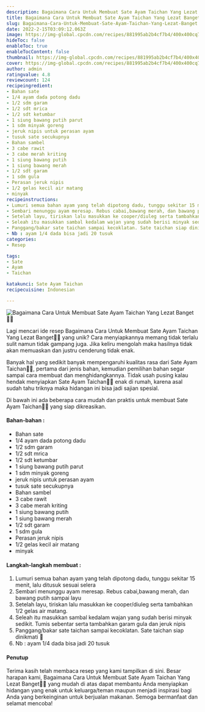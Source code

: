 ```yaml
---
description: Bagaimana Cara Untuk Membuat Sate Ayam Taichan Yang Lezat Banget"
title: Bagaimana Cara Untuk Membuat Sate Ayam Taichan Yang Lezat Banget
slug: Bagaimana-Cara-Untuk-Membuat-Sate-Ayam-Taichan-Yang-Lezat-Banget
date: 2022-2-15T03:09:12.063Z
image: https://img-global.cpcdn.com/recipes/881995ab2b4cf7b4/400x400cq70/photo.jpg
hideToc: false
enableToc: true
enableTocContent: false
thumbnail: https://img-global.cpcdn.com/recipes/881995ab2b4cf7b4/400x400cq70/photo.jpg
cover: https://img-global.cpcdn.com/recipes/881995ab2b4cf7b4/400x400cq70/photo.jpg
author: admin
ratingvalue: 4.8
reviewcount: 124
recipeingredient:
- Bahan sate
- 1/4 ayam dada potong dadu
- 1/2 sdm garam
- 1/2 sdt mrica
- 1/2 sdt ketumbar
- 1 siung bawang putih parut
- 1 sdm minyak goreng
- jeruk nipis untuk perasan ayam
- tusuk sate secukupnya
- Bahan sambel
- 3 cabe rawit
- 3 cabe merah kriting
- 1 siung bawang putih
- 1 siung bawang merah
- 1/2 sdt garam
- 1 sdm gula
- Perasan jeruk nipis
- 1/2 gelas kecil air matang
- minyak
recipeinstructions:
- Lumuri semua bahan ayam yang telah dipotong dadu, tunggu sekitar 15 menit, lalu ditusuk sesuai selera
- Sembari menunggu ayam meresap. Rebus cabai,bawang merah, dan bawang putih sampai layu
- Setelah layu, tiriskan lalu masukkan ke cooper/diuleg serta tambahkan 1/2 gelas air matang.
- Seleah itu masukkan sambal kedalam wajan yang sudah berisi minyak sedikit. Tumis sebentar serta tambahkan garam gula dan jeruk nipis
- Panggang/bakar sate taichan sampai kecoklatan. Sate taichan siap dinikmati 🥰
- Nb : ayam 1/4 dada bisa jadi 20 tusuk
categories:
- Resep

tags:
- Sate
- Ayam
- Taichan

katakunci: Sate Ayam Taichan
recipecuisine: Indonesian

---
```


![Bagaimana Cara Untuk Membuat Sate Ayam Taichan Yang Lezat Banget👩‍🍳](https://img-global.cpcdn.com/recipes/881995ab2b4cf7b4/400x400cq70/photo.jpg)

Lagi mencari ide resep Bagaimana Cara Untuk Membuat Sate Ayam Taichan Yang Lezat Banget👩‍🍳 yang unik? Cara menyiapkannya memang tidak terlalu sulit namun tidak gampang juga. Jika keliru mengolah maka hasilnya tidak akan memuaskan dan justru cenderung tidak enak.

Banyak hal yang sedikit banyak mempengaruhi kualitas rasa dari Sate Ayam Taichan👩‍🍳, pertama dari jenis bahan, kemudian pemilihan bahan segar sampai cara membuat dan menghidangkannya. Tidak usah pusing kalau hendak menyiapkan Sate Ayam Taichan👩‍🍳 enak di rumah, karena asal sudah tahu triknya maka hidangan ini bisa jadi sajian spesial.

Di bawah ini ada beberapa cara mudah dan praktis untuk membuat Sate Ayam Taichan👩‍🍳 yang siap dikreasikan.

<!--inarticleads1-->

#### Bahan-bahan :

- Bahan sate
- 1/4 ayam dada potong dadu
- 1/2 sdm garam
- 1/2 sdt mrica
- 1/2 sdt ketumbar
- 1 siung bawang putih parut
- 1 sdm minyak goreng
- jeruk nipis untuk perasan ayam
- tusuk sate secukupnya
- Bahan sambel
- 3 cabe rawit
- 3 cabe merah kriting
- 1 siung bawang putih
- 1 siung bawang merah
- 1/2 sdt garam
- 1 sdm gula
- Perasan jeruk nipis
- 1/2 gelas kecil air matang
- minyak

<!--inarticleads2-->

#### Langkah-langkah membuat :

1. Lumuri semua bahan ayam yang telah dipotong dadu, tunggu sekitar 15 menit, lalu ditusuk sesuai selera
1. Sembari menunggu ayam meresap. Rebus cabai,bawang merah, dan bawang putih sampai layu
1. Setelah layu, tiriskan lalu masukkan ke cooper/diuleg serta tambahkan 1/2 gelas air matang.
1. Seleah itu masukkan sambal kedalam wajan yang sudah berisi minyak sedikit. Tumis sebentar serta tambahkan garam gula dan jeruk nipis
1. Panggang/bakar sate taichan sampai kecoklatan. Sate taichan siap dinikmati 🥰
1. Nb : ayam 1/4 dada bisa jadi 20 tusuk

#### Penutup

Terima kasih telah membaca resep yang kami tampilkan di sini. Besar harapan kami, Bagaimana Cara Untuk Membuat Sate Ayam Taichan Yang Lezat Banget👩‍🍳 yang mudah di atas dapat membantu Anda menyiapkan hidangan yang enak untuk keluarga/teman maupun menjadi inspirasi bagi Anda yang berkeinginan untuk berjualan makanan. Semoga bermanfaat dan selamat mencoba!